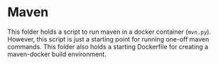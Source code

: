 # Maven

This folder holds a script to run maven in a docker container (`mvn.py`).
However, this script is just a starting point for running one-off maven
commands.  This folder also holds a starting Dockerfile for creating a
maven-docker build environment.
